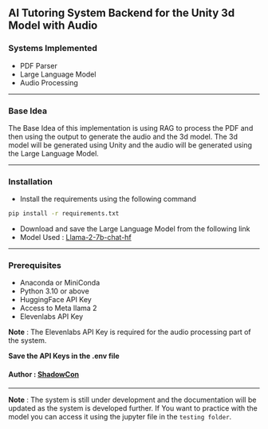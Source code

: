 ## AI Tutoring System Backend for the Unity 3d Model with Audio

### Systems Implemented
- PDF Parser
- Large Language Model
- Audio Processing
***
### Base Idea
The Base Idea of this implementation is using RAG to process the PDF and then using the output to generate the audio and the 3d model. The 3d model will be generated using Unity and the audio will be generated using the Large Language Model.
***
### Installation
- Install the requirements using the following command
```bash
pip install -r requirements.txt
```
- Download and save the Large Language Model from the following link
- Model Used : [Llama-2-7b-chat-hf](https://huggingface.co/meta-llama/Llama-2-7b-chat-hf)
***
### Prerequisites
- Anaconda or MiniConda
- Python 3.10 or above
- HuggingFace API Key
- Access to Meta llama 2
- Elevenlabs API Key

**Note** : The Elevenlabs API Key is required for the audio processing part of the system.

**Save the API Keys in the .env file**

#### Author : [ShadowCon](https://github.com/ShadowConYT)

***

**Note** : The system is still under development and the documentation will be updated as the system is developed further. If You want to practice with the model you can access it using the jupyter file in the ` testing folder `.